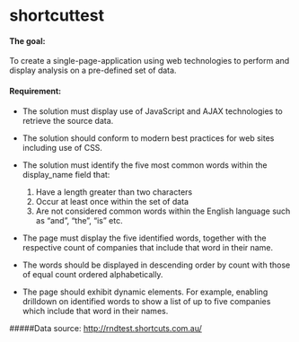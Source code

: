 # shortcuttest

#### The goal:

To create a single-page-application using web technologies to perform and display analysis on a pre-defined set of data.

#### Requirement:

* The solution must display use of JavaScript and AJAX technologies to retrieve the source data.
* The solution should conform to modern best practices for web sites including use of CSS.
* The solution must identify the five most common words within the display_name field that:
  1. Have a length greater than two characters
  2. Occur at least once within the set of data
  3. Are not considered common words within the English language such as “and”, “the”, “is” etc.

* The page must display the five identified words, together with the respective count of companies that include that word in their name.
* The words should be displayed in descending order by count with those of equal count ordered alphabetically.
* The page should exhibit dynamic elements.  For example, enabling drilldown on identified words to show a list of up to five companies which include that word in their names.

#####Data source:
http://rndtest.shortcuts.com.au/
